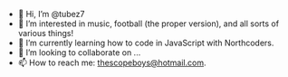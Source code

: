 - 👋 Hi, I’m @tubez7
- 👀 I’m interested in music, football (the proper version), and all sorts of various things!
- 🌱 I’m currently learning how to code in JavaScript with Northcoders.
- 💞️ I’m looking to collaborate on ...
- 📫 How to reach me: thescopeboys@hotmail.com.

<!---
tubez7/tubez7 is a ✨ special ✨ repository because its `README.md` (this file) appears on your GitHub profile.
You can click the Preview link to take a look at your changes.
--->
